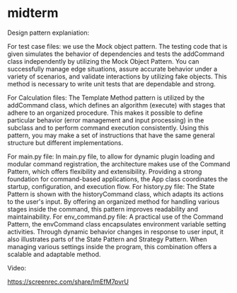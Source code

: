 # midterm
Design pattern explaniation:


For test case files: we use the Mock object pattern. The testing code that is given simulates the behavior of dependencies and tests the addCommand class independently by utilizing the Mock Object Pattern. You can successfully manage edge situations, assure accurate behavior under a variety of scenarios, and validate interactions by utilizing fake objects. This method is necessary to write unit tests that are dependable and strong.

For Calculation files: The Template Method pattern is utilized by the addCommand class, which defines an algorithm (execute) with stages that adhere to an organized procedure. This makes it possible to define particular behavior (error management and input processing) in the subclass and to perform command execution consistently. Using this pattern, you may make a set of instructions that have the same general structure but different implementations.

For main.py file: In main.py file, to allow for dynamic plugin loading and modular command registration, the architecture makes use of the Command Pattern, which offers flexibility and extensibility. Providing a strong foundation for command-based applications, the App class coordinates the startup, configuration, and execution flow.
For history.py file:  The State Pattern is shown with the historyCommand class, which adapts its actions to the user's input. By offering an organized method for handling various stages inside the command, this pattern improves readability and maintainability.
For env_command.py file: A practical use of the Command Pattern, the envCommand class encapsulates environment variable setting activities. Through dynamic behavior changes in response to user input, it also illustrates parts of the State Pattern and Strategy Pattern. When managing various settings inside the program, this combination offers a scalable and adaptable method.

Video:

https://screenrec.com/share/lmEfM7pvrU
